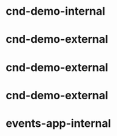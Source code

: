 # cnd-demo-internal
# cnd-demo-external
# cnd-demo-external
# cnd-demo-external
# events-app-internal
